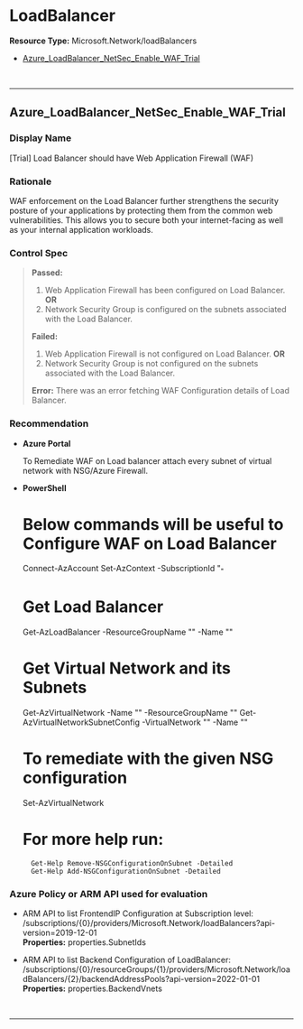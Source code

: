 # LoadBalancer

**Resource Type:** Microsoft.Network/loadBalancers 

<!-- TOC depthfrom:2 depthto:2 -->

- [Azure_LoadBalancer_NetSec_Enable_WAF_Trial](#Azure_LoadBalancer_NetSec_Enable_WAF_Trial)

<!-- /TOC -->
<br/>

___ 

## Azure_LoadBalancer_NetSec_Enable_WAF_Trial 

### Display Name 
[Trial] Load Balancer should have Web Application Firewall (WAF)

### Rationale 
WAF enforcement on the Load Balancer further strengthens the security posture of your applications by protecting them from the common web vulnerabilities. This allows you to secure both your internet-facing as well as your internal application workloads.

### Control Spec 

> **Passed:** 
> 1. Web Application Firewall has been configured on Load Balancer. <b>OR</b>
> 2. Network Security Group is configured on the subnets associated with the Load Balancer.
> 
> **Failed:** 
> 1. Web Application Firewall is not configured on Load Balancer. <b>OR</b>
> 2. Network Security Group is not configured on the subnets associated with the Load Balancer.
> 
> **Error:** 
>There was an error fetching WAF Configuration details of Load Balancer.
 
### Recommendation
- **Azure Portal** 

	 To Remediate WAF on Load balancer attach every subnet of virtual network with NSG/Azure Firewall.

- **PowerShell** 
	# Below commands will be useful to Configure WAF on Load Balancer
    Connect-AzAccount
	Set-AzContext -SubscriptionId "<sub id>"
	# Get Load Balancer
	Get-AzLoadBalancer -ResourceGroupName "<ResourceGroup>" -Name "<ResourceName>"
	
	# Get Virtual Network and its Subnets
	Get-AzVirtualNetwork -Name "<ResourceVNName>" -ResourceGroupName "<ResourceVNRGName>"
    Get-AzVirtualNetworkSubnetConfig -VirtualNetwork "<VirtualNetwork>" -Name "<SubNetName>"
	
	# To remediate with the given NSG configuration
    Set-AzVirtualNetwork
                                
	# For more help run:
		Get-Help Remove-NSGConfigurationOnSubnet -Detailed
		Get-Help Add-NSGConfigurationOnSubnet -Detailed 

### Azure Policy or ARM API used for evaluation 

- ARM API to list FrontendIP Configuration at Subscription level: /subscriptions/{0}/providers/Microsoft.Network/loadBalancers?api-version=2019-12-01<br />
**Properties:** properties.SubnetIds <br />

- ARM API to list Backend Configuration of LoadBalancer: /subscriptions/{0}/resourceGroups/{1}/providers/Microsoft.Network/loadBalancers/{2}/backendAddressPools?api-version=2022-01-01 <br />
**Properties:** properties.BackendVnets<br />

<br />

___ 

